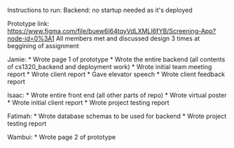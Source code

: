 Instructions to run:
Backend: no startup needed as it's deployed

Prototype link: https://www.figma.com/file/buew6I64tqyVdLXMLI6fYB/Screening-App?node-id=0%3A1
All members met and discussed design 3 times at beggining of assignment


Jamie:
	* Wrote page 1 of prototype
	* Wrote the entire backend (all contents of cs1320_backend and deployment work)
	* Wrote initial team meeting report
	* Wrote client report
	* Gave elevator speech 
	* Wrote client feedback report

Isaac:
	* Wrote entire front end (all other parts of repo)
	* Wrote virtual poster
	* Wrote initial client report
	* Wrote project testing report


Fatimah:
	* Wrote database schemas to be used for backend
	* Wrote project testing report

Wambui:
	* Wrote page 2 of prototype


